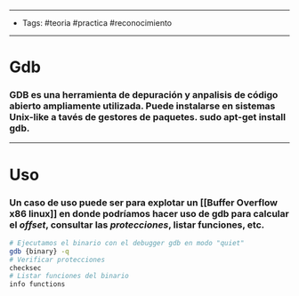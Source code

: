 -----
-  Tags: #teoria #practica #reconocimiento 
- ----
# Gdb

### **GDB** es una herramienta de depuración y anpalisis de código abierto ampliamente utilizada. Puede instalarse en sistemas Unix-like a tavés de gestores de paquetes. **sudo apt-get install gdb**.

-----
# Uso 

### Un caso de uso puede ser para explotar un [[Buffer Overflow x86 linux]] en donde podríamos hacer uso de **gdb** para calcular el *offset*, consultar las *protecciones*, listar funciones, etc. 

```bash
# Ejecutamos el binario con el debugger gdb en modo "quiet"
gdb {binary} -q 
# Verificar protecciones
checksec 
# Listar funciones del binario
info functions
```

